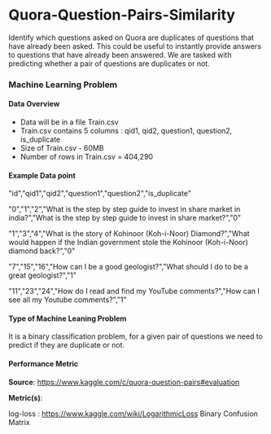 # Quora-Question-Pairs-Similarity
Identify which questions asked on Quora are duplicates of questions that have already been asked. This could be useful to instantly provide answers to questions that have already been answered. We are tasked with predicting whether a pair of questions are duplicates or not.

### Machine Learning Problem

#### Data Overview
- Data will be in a file Train.csv 
- Train.csv contains 5 columns : qid1, qid2, question1, question2, is_duplicate 
- Size of Train.csv - 60MB 
- Number of rows in Train.csv = 404,290

#### Example Data point
"id","qid1","qid2","question1","question2","is_duplicate"

"0","1","2","What is the step by step guide to invest in share market in india?","What is the step by step guide to invest in share market?","0"

"1","3","4","What is the story of Kohinoor (Koh-i-Noor) Diamond?","What would happen if the Indian government stole the Kohinoor (Koh-i-Noor) diamond back?","0"

"7","15","16","How can I be a good geologist?","What should I do to be a great geologist?","1"

"11","23","24","How do I read and find my YouTube comments?","How can I see all my Youtube comments?","1"


#### Type of Machine Leaning Problem
It is a binary classification problem, for a given pair of questions we need to predict if they are duplicate or not.

#### Performance Metric
**Source**: https://www.kaggle.com/c/quora-question-pairs#evaluation

**Metric(s)**:

log-loss : https://www.kaggle.com/wiki/LogarithmicLoss
Binary Confusion Matrix

